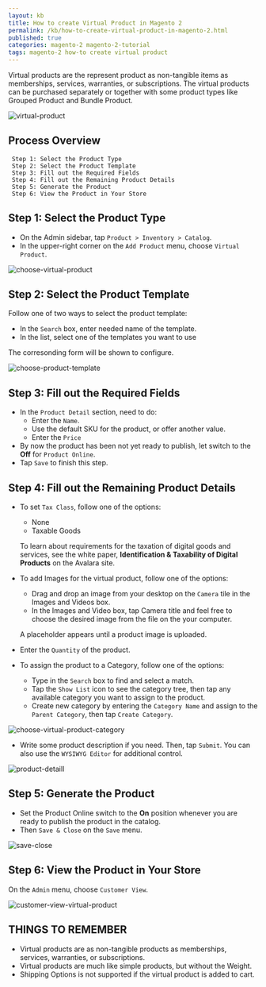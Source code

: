 ```yaml
---
layout: kb
title: How to create Virtual Product in Magento 2
permalink: /kb/how-to-create-virtual-product-in-magento-2.html
published: true
categories: magento-2 magento-2-tutorial
tags: magento-2 how-to create virtual product
---
```


Virtual products are the represent product as non-tangible items as memberships, services, warranties, or subscriptions. The virtual products can be purchased separately or together with some product types like Grouped Product and Bundle Product.

![virtual-product](https://lh4.googleusercontent.com/249mYiCUYbSdF5WIifjlW0CPgLEz9Sovq_IL1KgTfUBB_gX-wmls49-_kj8-4IWffc0oYn_CSfQHGKekXs42PKjR7XDhnwQKSwHyP-YMNyHe1eDoHekQ4zUcs6oZDrHHhvPhRgJF)

## Process Overview

     Step 1: Select the Product Type
     Step 2: Select the Product Template 
     Step 3: Fill out the Required Fields
     Step 4: Fill out the Remaining Product Details
     Step 5: Generate the Product
     Step 6: View the Product in Your Store

## Step 1: Select the Product Type
* On the Admin sidebar, tap `Product > Inventory > Catalog`.
* In the upper-right corner on the `Add Product` menu, choose `Virtual Product`.

![choose-virtual-product](https://lh6.googleusercontent.com/OkiXR-kaZOyTLfHcy4qOYMJ7UlAhbEHcqDbQaB9jCiRqvb4vO9ClLr3iMPHQlK7ZZKQLhGybQ7PMdw4n_RB1y9HKWdw0mkXnFUaBwOEV5KubilZBSO80Fwkif5ORzOkkOfKqkBMI)

## Step 2: Select the Product Template

Follow one of two ways to select the product template:

 * In the `Search` box, enter needed name of the template.
 * In the list, select one of the templates you want to use

The corresonding form will be shown to configure.

![choose-product-template](https://lh6.googleusercontent.com/bexZnAhiL8zv5f9c4HF5lWp66dB9PLY4rvuKN-4D0Eu2755bRVmKD43Usvry46S4iJ4p3EZOO-N6UhSywWRtMPYW9Sv3ZKASg-OkRFRSk5O6L82622e9rDaPwZrRYlfrXRKNQqjz)

## Step 3: Fill out the Required Fields
* In the `Product Detail` section, need to do:
  * Enter the `Name`.
  * Use the default SKU for the product, or offer another value.
  * Enter the `Price`
* By now the product has been not yet ready to publish, let switch to the **Off** for `Product Online`.
* Tap `Save` to finish this step.

## Step 4: Fill out the Remaining Product Details
* To set `Tax Class`, follow one of the options:
  * None
  * Taxable Goods
  
  To learn about requirements for the taxation of digital goods and services, see the white paper, **Identification & Taxability of Digital Products** on the Avalara site.
* To add Images for the virtual product, follow one of the options:
  * Drag and drop an image from your desktop on the `Camera` tile in the Images and Videos box.
  * In the Images and Video box, tap Camera title and feel free to choose the desired image from the file on the your computer.
  
  A placeholder appears until a product image is uploaded.
* Enter the `Quantity` of the product.
* To assign the product to a Category, follow one of the options:
  * Type in the `Search` box to find and select a match.
  * Tap the `Show List` icon to see the category tree, then tap any available category you want to assign to the product.
  * Create new category by entering the `Category Name` and assign to the `Parent Category`, then tap `Create Category`.

![choose-virtual-product-category](https://lh5.googleusercontent.com/xVgSPOtVD4M6a1uh4JWjDj6N_fqxMJ5X1duvC9H7ze8bjnhrvOAZ_WoTlkI9UpJ6FpIq2X1tVR9yhL1N_UDHnS3Nqy1AbGBXRmSE8dcvzcAKGioCQszo_a9cT_onALz2JhWDAim4)

* Write some product description if you need.  Then, tap `Submit`. You can also use the `WYSIWYG Editor` for additional control.

![product-detaill](https://lh6.googleusercontent.com/SHJgW45Bk3USdUtf0YdwB87rltKGxal5N66x8SrPLfkDDsZ57WXsaOZg37C-hxbJHOMO7-YwcxeqCwgN2m51EKBedoZtAsF5BVDKTQkjCGJ2O_j8l69fYMifCWmK2RWhESiU63wJ)

## Step 5: Generate the Product
* Set the Product Online switch to the **On** position whenever you are ready to publish the product in the catalog.
* Then `Save & Close` on the `Save` menu.

![save-close](https://lh3.googleusercontent.com/KRyMbyriioQWxOgHbKgOqNJ-FspkryLQaS6_A0Ct3ufZU-qaIEZ-IZO2x6MM78KpFKejBBP0zfqzpc5N7HT4bBjXTWxe43AxV-ZKcKlG8mWTUNH4gKBA9ejoSRgJlwJZiAmAR1Ma)

## Step 6: View the Product in Your Store

On the `Admin` menu, choose `Customer View`.

![customer-view-virtual-product](https://lh3.googleusercontent.com/_chtQXrVhInGrcnBFC3LHcWh1_d24tAhndFcf-xl8pA7yo9qpvg79PcvES0s7NgNF8Msi2xVfsMdvLmRGLlToErkVg6M8aTa1SYSmNzAOnXxrflsxg6wd7d5CLhXveObdI7N5pjQ)

## THINGS TO REMEMBER
* Virtual products are as non-tangible products as memberships, services, warranties, or subscriptions.
* Virtual products are much like simple products, but without the Weight. 
* Shipping Options  is not supported if the virtual product is added to cart. 
